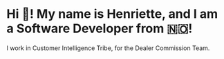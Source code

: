 <h1 $${\color{blue}Blue}$$>Hi 👋! My name is Henriette, and I am a Software Developer from 🇳🇴!</h1>
I work in Customer Intelligence Tribe, for the Dealer Commission Team.

